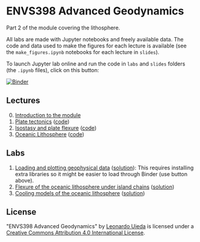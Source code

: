 # ENVS398 Advanced Geodynamics

Part 2 of the module covering the lithosphere.

All labs are made with Jupyter notebooks and freely available data.
The code and data used to make the figures for each lecture is 
available (see the `make_figures.ipynb` notebooks for each lecture in `slides`).

To launch Jupyter lab online and run the code in `labs` and `slides` folders
(the `.ipynb` files), click on this button:

[![Binder](https://mybinder.org/badge_logo.svg)](https://mybinder.org/v2/gh/leouieda/envs398-env/master?urlpath=git-pull?repo=https://github.com/leouieda/envs398%26amp%3Burlpath=lab%2Ftree%2Fenvs398%3Fautodecode)

## Lectures

0. [Introduction to the module](https://www.leouieda.com/envs398/slides/0-introduction/)
1. [Plate tectonics](https://www.leouieda.com/envs398/slides/1-plate-tectonics/) ([code](https://nbviewer.jupyter.org/github/leouieda/envs398/blob/master/slides/1-plate-tectonics/make_figures.ipynb))
2. [Isostasy and plate flexure](https://www.leouieda.com/envs398/slides/2-isostasy/) ([code](https://nbviewer.jupyter.org/github/leouieda/envs398/blob/master/slides/2-isostasy/make_figures.ipynb))
3. [Oceanic Lithosphere](https://www.leouieda.com/envs398/slides/3-oceanic-lithosphere/) ([code](https://nbviewer.jupyter.org/github/leouieda/envs398/blob/master/slides/3-oceanic-lithosphere/make_figures.ipynb))

## Labs

1. [Loading and plotting geophysical data](https://nbviewer.jupyter.org/github/leouieda/envs398/blob/master/labs/lab1.ipynb) ([solution](https://nbviewer.jupyter.org/github/leouieda/envs398/blob/master/labs/lab1-solution.ipynb)): This requires installing extra libraries so it might be easier to load through Binder (use button above).
2. [Flexure of the oceanic lithosphere under island chains](https://nbviewer.jupyter.org/github/leouieda/envs398/blob/master/labs/lab2.ipynb) ([solution](https://nbviewer.jupyter.org/github/leouieda/envs398/blob/master/labs/lab2-solution.ipynb))
3. [Cooling models of the oceanic lithosphere](https://nbviewer.jupyter.org/github/leouieda/envs398/blob/master/labs/lab3.ipynb) ([solution](https://nbviewer.jupyter.org/github/leouieda/envs398/blob/master/labs/lab3-solution.ipynb))

## License

"ENVS398 Advanced Geodynamics"
by <a href="https://www.leouieda.com">Leonardo Uieda</a> is licensed under a
<a href="https://creativecommons.org/licenses/by/4.0/">Creative Commons
Attribution 4.0 International License</a>.
</p>
